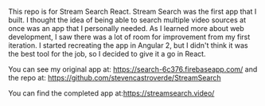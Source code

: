 This repo is for Stream Search React. Stream Search was the first app that I built. I thought the idea of being able to search multiple video sources at once was an app that I personally needed. As I learned more about web development, I saw there was a lot of room for improvement from my first iteration. I started recreating the app in Angular 2, but I didn't think it was the best tool for the job, so I decided to give it a go in React. 

You can see my original app at: https://search-6c376.firebaseapp.com/ and the repo at: https://github.com/stevencastroverde/StreamSearch

You can find the completed app at:https://streamsearch.video/
